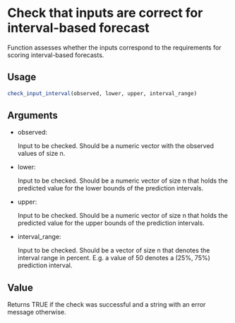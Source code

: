 # Check that inputs are correct for interval-based forecast

Function assesses whether the inputs correspond to the requirements for
scoring interval-based forecasts.

## Usage

``` r
check_input_interval(observed, lower, upper, interval_range)
```

## Arguments

- observed:

  Input to be checked. Should be a numeric vector with the observed
  values of size n.

- lower:

  Input to be checked. Should be a numeric vector of size n that holds
  the predicted value for the lower bounds of the prediction intervals.

- upper:

  Input to be checked. Should be a numeric vector of size n that holds
  the predicted value for the upper bounds of the prediction intervals.

- interval_range:

  Input to be checked. Should be a vector of size n that denotes the
  interval range in percent. E.g. a value of 50 denotes a (25%, 75%)
  prediction interval.

## Value

Returns TRUE if the check was successful and a string with an error
message otherwise.
